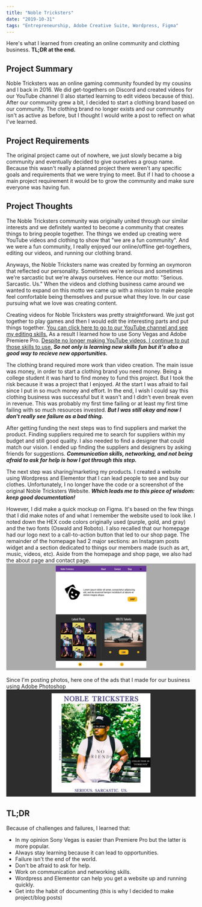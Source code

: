 ```yaml
---
title: "Noble Tricksters"
date: "2019-10-31"
tags: "Entrepreneurship, Adobe Creative Suite, Wordpress, Figma"
---
```

Here's what I learned from creating an online community and clothing business. **TL;DR at the end.**


## Project Summary
Noble Tricksters was an online gaming community founded by my cousins and I back in 2016. We did get-togethers on Discord and created videos for our YouTube channel (I also started learning to edit videos because of this). After our community grew a bit, I decided to start a clothing brand based on our community. The clothing brand no longer exists and our community isn't as active as before, but I thought I would write a post to reflect on what I've learned.


## Project Requirements
The original project came out of nowhere, we just slowly became a big community and eventually decided to give ourselves a group name. Because this wasn't really a planned project there weren't any specific goals and requirements that we were trying to meet. But if I had to choose a main project requirement it would be to grow the community and make sure everyone was having fun.


## Project Thoughts
The Noble Tricksters community was originally united through our similar interests and we definitely wanted to become a community that creates things to bring people together.
The things we ended up creating were YouTube videos and clothing to show that "we are a fun community". And we were a fun community, I really enjoyed our online/offline get-togethers, editing our videos, and running our clothing brand.


Anyways, the Noble Tricksters name was created by forming an oxymoron that reflected our personality. Sometimes we're serious and sometimes we're sarcastic but we're always ourselves. Hence our motto: "Serious. Sarcastic. Us." When the videos and clothing business came around we wanted to expand on this motto we came up with a mission to make people feel comfortable being themselves and pursue what they love. In our case pursuing what we love was creating content.


Creating videos for Noble Tricksters was pretty straightforward. We just got together to play games and then I would edit the interesting parts and put things together. 
[You can click here to go to our YouTube channel and see my editing skills.](https://www.youtube.com/channel/UCUzAAvRtuSh6q2MI3jy52Dw/featured)
As a result I learned how to use Sony Vegas and Adobe Premiere Pro. [Despite no longer making YouTube videos, I continue to put those skills to use.](https://www.youtube.com/channel/UCU8LhZGkKsmXddsQjARLmsA) ***So not only is learning new skills fun but it's also a good way to recieve new opportunities.***


The clothing brand required more work than video creation. The main issue was money, in order to start a clothing brand you need money. 
Being a college student it was hard to find money to fund this project.
But I took the risk because it was a project that I enjoyed.
At the start I was afraid to fail since I put in so much money and effort. 
In the end, I wish I could say this clothing business was successful but it wasn't and I didn't even break even in revenue.
This was probably my first time failing or at least my first time failing with so much resources invested.
***But I was still okay and now I don't really see failure as a bad thing.***


After getting funding the next steps was to find suppliers and market the product.
Finding suppliers required me to search for suppliers within my budget and still good quality. 
I also needed to find a designer that could match our vision. 
I ended up finding the suppliers and designers by asking friends for suggestions.
***Communication skills, networking, and not being afraid to ask for help is how I got through this step.***


The next step was sharing/marketing my products. I created a website using Wordpress and Elementor that I can lead people to see and buy our clothes. 
Unfortunately, I no longer have the code or a screenshot of the original Noble Tricksters Website.
***Which leads me to this piece of wisdom: keep good documentation!***


However, I did make a quick mockup on Figma. It's based on the few things that I did make notes of and what I remember the website used to look like.
I noted down the HEX code colors originally used (purple, gold, and gray) and the two fonts (Oswald and Roboto). I also recalled that our homepage had our logo next to a call-to-action button that led to our shop page. The remainder of the homepage had 2 major sections: an Instagram posts widget and a section dedicated to things our members made (such as art, music, videos, etc). Aside from the homepage and shop page, we also had the about page and contact page. 
![Figma Mockup of Noble Trickster's Website](../../static/Thumbnail-NBLTS.jpg)


Since I'm posting photos, here one of the ads that I made for our business using Adobe Photoshop
![Model posing with Noble Trickster's merchandise.](../../static/Thumbnail-NBLTS-Ad.jpg)


## TL;DR
Because of challenges and failures, I learned that:
* In my opinion Sony Vegas is easier than Premiere Pro but the latter is more popular. 
* Always stay learning because it can lead to opportunities.
* Failure isn't the end of the world.
* Don't be afraid to ask for help.
* Work on communication and networking skills. 
* Wordpress and Elementor can help you get a website up and running quickly.
* Get into the habit of documenting (this is why I decided to make project/blog posts)